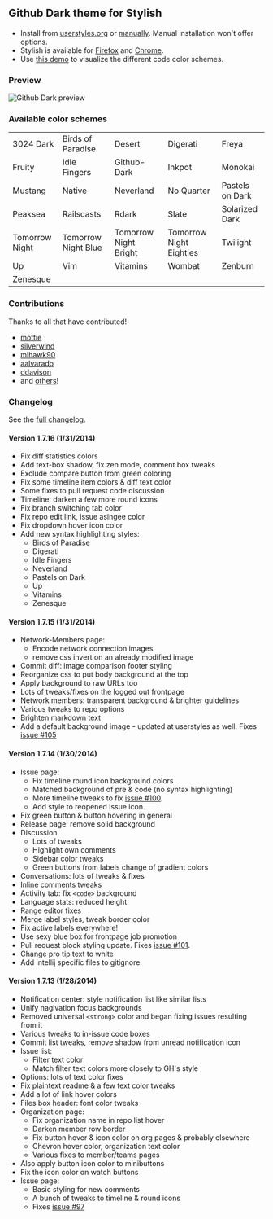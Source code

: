 ## Github Dark theme for Stylish
- Install from [userstyles.org](http://userstyles.org/styles/37035) or [manually](https://github.com/StylishThemes/Github-Dark/blob/master/github-dark.css). Manual installation won't offer options.
- Stylish is available for [Firefox](https://addons.mozilla.org/en-US/firefox/addon/2108/) and [Chrome](https://chrome.google.com/extensions/detail/fjnbnpbmkenffdnngjfgmeleoegfcffe).
- Use [this demo](http://StylishThemes.github.io/Github-Dark/) to visualize the different code color schemes.

### Preview
![Github Dark preview](http://i.imgur.com/Tdk2UCM.png)

### Available color schemes
<table>
  <tr><td>3024 Dark</td>      <td>Birds of Paradise</td>   <td>Desert</td>                <td>Digerati</td>                <td>Freya</td></tr>
  <tr><td>Fruity</td>         <td>Idle Fingers</td>        <td>Github-Dark</td>           <td>Inkpot</td>                  <td>Monokai</td></tr>
  <tr><td>Mustang</td>        <td>Native</td>              <td>Neverland</td>             <td>No Quarter</td>              <td>Pastels on Dark</td></tr>
  <tr><td>Peaksea</td>        <td>Railscasts</td>          <td>Rdark</td>                 <td>Slate</td>                   <td>Solarized Dark</td></tr>
  <tr><td>Tomorrow Night</td> <td>Tomorrow Night Blue</td> <td>Tomorrow Night Bright</td> <td>Tomorrow Night Eighties</td> <td>Twilight</td></tr>
  <tr><td>Up</td>             <td>Vim</td>                 <td>Vitamins</td>              <td>Wombat</td>                  <td>Zenburn</td></tr>
  <tr><td>Zenesque</td>       <td></td>                    <td></td>                      <td></td>                        <td></td></tr>
</table>

### Contributions

Thanks to all that have contributed!

* [mottie](http://github.com/mottie)
* [silverwind](http://github.com/silverwind)
* [mihawk90](http://github.com/mihawk90)
* [aalvarado](http://github.com/aalvarado)
* [ddavison](http://github.com/ddavison)
* and [others](https://github.com/StylishThemes/Github-Dark/graphs/contributors)!

### Changelog

See the [full changelog](https://github.com/StylishThemes/Github-Dark/wiki).

#### Version 1.7.16 (1/31/2014)

* Fix diff statistics colors
* Add text-box shadow, fix zen mode, comment box tweaks
* Exclude compare button from green coloring
* Fix some timeline item colors &amp; diff text color
* Some fixes to pull request code discussion
* Timeline: darken a few more round icons
* Fix branch switching tab color
* Fix repo edit link, issue asingee color
* Fix dropdown hover icon color
* Add new syntax highlighting styles:
  * Birds of Paradise
  * Digerati
  * Idle Fingers
  * Neverland
  * Pastels on Dark
  * Up
  * Vitamins
  * Zenesque

#### Version 1.7.15 (1/31/2014)

* Network-Members page:
  * Encode network connection images
  * remove css invert on an already modified image
* Commit diff: image comparison footer styling
* Reorganize css to put body background at the top
* Apply background to raw URLs too
* Lots of tweaks/fixes on the logged out frontpage
* Network members: transparent background &amp; brighter guidelines
* Various tweaks to repo options
* Brighten markdown text
* Add a default background image - updated at userstyles as well. Fixes [issue #105](https://github.com/StylishThemes/Github-Dark/issues/105)

#### Version 1.7.14 (1/30/2014)

* Issue page:
  * Fix timeline round icon background colors
  * Matched background of pre & code (no syntax highlighting)
  * More timeline tweaks to fix [issue #100](https://github.com/StylishThemes/Github-Dark/issues/100).
  * Add style to reopened issue icon.
* Fix green button & button hovering in general
* Release page: remove solid background
* Discussion
  * Lots of tweaks
  * Highlight own comments
  * Sidebar color tweaks
  * Green buttons from labels change of gradient colors
* Conversations: lots of tweaks &amp; fixes
* Inline comments tweaks
* Activity tab: fix `<code>` background
* Language stats: reduced height
* Range editor fixes
* Merge label styles, tweak border color
* Fix active labels everywhere!
* Use sexy blue box for frontpage job promotion
* Pull request block styling update. Fixes [issue #101](https://github.com/StylishThemes/Github-Dark/issues/101).
* Change pro tip text to white
* Add intellij specific files to gitignore

#### Version 1.7.13 (1/28/2014)

* Notification center: style notification list like similar lists
* Unify nagivation focus backgrounds
* Removed universal `<strong>` color and began fixing issues resulting from it
* Various tweaks to in-issue code boxes
* Commit list tweaks, remove shadow from unread notification icon
* Issue list:
  * Filter text color
  * Match filter text colors more closely to GH's style
* Options: lots of text color fixes
* Fix plaintext readme &amp; a few text color tweaks
* Add a lot of link hover colors
* Files box header: font color tweaks
* Organization page:
  * Fix organization name in repo list hover
  * Darken member row border
  * Fix button hover &amp; icon color on org pages &amp; probably elsewhere
  * Chevron hover color, organization text color
  * Various fixes to member/teams pages
* Also apply button icon color to minibuttons
* Fix the icon color on watch buttons
* Issue page:
  * Basic styling for new comments
  * A bunch of tweaks to timeline & round icons
  * Fixes [issue #97](https://github.com/StylishThemes/Github-Dark/issues/97)
